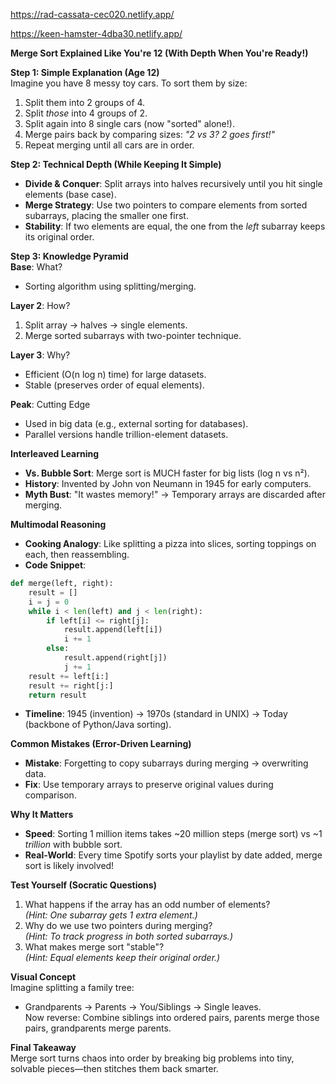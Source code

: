 https://rad-cassata-cec020.netlify.app/

https://keen-hamster-4dba30.netlify.app/

**Merge Sort Explained Like You're 12 (With Depth When You're Ready!)**

**Step 1: Simple Explanation (Age 12)**  
Imagine you have 8 messy toy cars. To sort them by size:  
1. Split them into 2 groups of 4.  
2. Split *those* into 4 groups of 2.  
3. Split again into 8 single cars (now "sorted" alone!).  
4. Merge pairs back by comparing sizes: *"2 vs 3? 2 goes first!"*  
5. Repeat merging until all cars are in order.  

**Step 2: Technical Depth (While Keeping It Simple)**  
- **Divide & Conquer**: Split arrays into halves recursively until you hit single elements (base case).  
- **Merge Strategy**: Use two pointers to compare elements from sorted subarrays, placing the smaller one first.  
- **Stability**: If two elements are equal, the one from the *left* subarray keeps its original order.  

**Step 3: Knowledge Pyramid**  
**Base**: What?  
- Sorting algorithm using splitting/merging.  

**Layer 2**: How?  
1. Split array → halves → single elements.  
2. Merge sorted subarrays with two-pointer technique.  

**Layer 3**: Why?  
- Efficient (O(n log n) time) for large datasets.  
- Stable (preserves order of equal elements).  

**Peak**: Cutting Edge  
- Used in big data (e.g., external sorting for databases).  
- Parallel versions handle trillion-element datasets.  

**Interleaved Learning**  
- **Vs. Bubble Sort**: Merge sort is MUCH faster for big lists (log n vs n²).  
- **History**: Invented by John von Neumann in 1945 for early computers.  
- **Myth Bust**: "It wastes memory!" → Temporary arrays are discarded after merging.  

**Multimodal Reasoning**  
- **Cooking Analogy**: Like splitting a pizza into slices, sorting toppings on each, then reassembling.  
- **Code Snippet**:  
```python
def merge(left, right):
    result = []
    i = j = 0
    while i < len(left) and j < len(right):
        if left[i] <= right[j]:
            result.append(left[i])
            i += 1
        else:
            result.append(right[j])
            j += 1
    result += left[i:]
    result += right[j:]
    return result
```
- **Timeline**: 1945 (invention) → 1970s (standard in UNIX) → Today (backbone of Python/Java sorting).  

**Common Mistakes (Error-Driven Learning)**  
- **Mistake**: Forgetting to copy subarrays during merging → overwriting data.  
- **Fix**: Use temporary arrays to preserve original values during comparison.  

**Why It Matters**  
- **Speed**: Sorting 1 million items takes ~20 million steps (merge sort) vs ~1 *trillion* with bubble sort.  
- **Real-World**: Every time Spotify sorts your playlist by date added, merge sort is likely involved!  

**Test Yourself (Socratic Questions)**  
1. What happens if the array has an odd number of elements?  
   *(Hint: One subarray gets 1 extra element.)*  
2. Why do we use two pointers during merging?  
   *(Hint: To track progress in both sorted subarrays.)*  
3. What makes merge sort "stable"?  
   *(Hint: Equal elements keep their original order.)*  

**Visual Concept**  
Imagine splitting a family tree:  
- Grandparents → Parents → You/Siblings → Single leaves.  
Now reverse: Combine siblings into ordered pairs, parents merge those pairs, grandparents merge parents.  

**Final Takeaway**  
Merge sort turns chaos into order by breaking big problems into tiny, solvable pieces—then stitches them back smarter.
